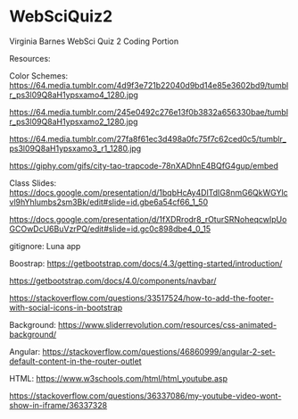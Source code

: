 # WebSciQuiz2
Virginia Barnes WebSci Quiz 2 Coding Portion

Resources:

Color Schemes:
https://64.media.tumblr.com/4d9f3e721b22040d9bd14e85e3602bd9/tumblr_ps3l09Q8aH1ypsxamo4_1280.jpg

https://64.media.tumblr.com/245e0492c276e13f0b3832a656330bae/tumblr_ps3l09Q8aH1ypsxamo2_1280.jpg

https://64.media.tumblr.com/27fa8f61ec3d498a0fc75f7c62ced0c5/tumblr_ps3l09Q8aH1ypsxamo3_r1_1280.jpg

https://giphy.com/gifs/city-tao-trapcode-78nXADhnE4BQfG4gup/embed

Class Slides:
https://docs.google.com/presentation/d/1bqbHcAy4DlTdIG8nmG6QkWGYlcvl9hYhlumbs2sm3Bk/edit#slide=id.gbe6a54cf66_1_50

https://docs.google.com/presentation/d/1fXDRrodr8_rOturSRNoheqcwIpUoGCOwDcU6BuVzrPQ/edit#slide=id.gc0c898dbe4_0_15

gitignore:
Luna app

Boostrap:
https://getbootstrap.com/docs/4.3/getting-started/introduction/

https://getbootstrap.com/docs/4.0/components/navbar/

https://stackoverflow.com/questions/33517524/how-to-add-the-footer-with-social-icons-in-bootstrap

Background:
https://www.sliderrevolution.com/resources/css-animated-background/

Angular:
https://stackoverflow.com/questions/46860999/angular-2-set-default-content-in-the-router-outlet

HTML:
https://www.w3schools.com/html/html_youtube.asp

https://stackoverflow.com/questions/36337086/my-youtube-video-wont-show-in-iframe/36337328
